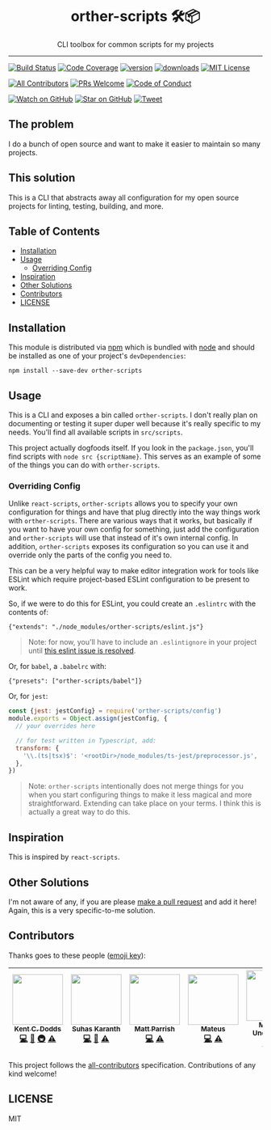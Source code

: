 <div align="center">
<h1>orther-scripts 🛠📦</h1>

<p>CLI toolbox for common scripts for my projects</p>
</div>

<hr />

[![Build Status][build-badge]][build]
[![Code Coverage][coverage-badge]][coverage]
[![version][version-badge]][package]
[![downloads][downloads-badge]][npmcharts]
[![MIT License][license-badge]][license]

[![All Contributors](https://img.shields.io/badge/all_contributors-6-orange.svg?style=flat-square)](#contributors)
[![PRs Welcome][prs-badge]][prs]
[![Code of Conduct][coc-badge]][coc]

[![Watch on GitHub][github-watch-badge]][github-watch]
[![Star on GitHub][github-star-badge]][github-star]
[![Tweet][twitter-badge]][twitter]

## The problem

I do a bunch of open source and want to make it easier to maintain so many
projects.

## This solution

This is a CLI that abstracts away all configuration for my open source projects
for linting, testing, building, and more.

## Table of Contents

<!-- START doctoc generated TOC please keep comment here to allow auto update -->

<!-- DON'T EDIT THIS SECTION, INSTEAD RE-RUN doctoc TO UPDATE -->

* [Installation](#installation)
* [Usage](#usage)
  * [Overriding Config](#overriding-config)
* [Inspiration](#inspiration)
* [Other Solutions](#other-solutions)
* [Contributors](#contributors)
* [LICENSE](#license)

<!-- END doctoc generated TOC please keep comment here to allow auto update -->

## Installation

This module is distributed via [npm][npm] which is bundled with [node][node] and
should be installed as one of your project's `devDependencies`:

```
npm install --save-dev orther-scripts
```

## Usage

This is a CLI and exposes a bin called `orther-scripts`. I don't really plan on
documenting or testing it super duper well because it's really specific to my
needs. You'll find all available scripts in `src/scripts`.

This project actually dogfoods itself. If you look in the `package.json`, you'll
find scripts with `node src {scriptName}`. This serves as an example of some
of the things you can do with `orther-scripts`.

### Overriding Config

Unlike `react-scripts`, `orther-scripts` allows you to specify your own
configuration for things and have that plug directly into the way things work
with `orther-scripts`. There are various ways that it works, but basically if you
want to have your own config for something, just add the configuration and
`orther-scripts` will use that instead of it's own internal config. In addition,
`orther-scripts` exposes its configuration so you can use it and override only
the parts of the config you need to.

This can be a very helpful way to make editor integration work for tools like
ESLint which require project-based ESLint configuration to be present to work.

So, if we were to do this for ESLint, you could create an `.eslintrc` with the
contents of:

```
{"extends": "./node_modules/orther-scripts/eslint.js"}
```

> Note: for now, you'll have to include an `.eslintignore` in your project until
> [this eslint issue is resolved](https://github.com/eslint/eslint/issues/9227).

Or, for `babel`, a `.babelrc` with:

```
{"presets": ["orther-scripts/babel"]}
```

Or, for `jest`:

```javascript
const {jest: jestConfig} = require('orther-scripts/config')
module.exports = Object.assign(jestConfig, {
  // your overrides here

  // for test written in Typescript, add:
  transform: {
    '\\.(ts|tsx)$': '<rootDir>/node_modules/ts-jest/preprocessor.js',
  },
})
```

> Note: `orther-scripts` intentionally does not merge things for you when you start
> configuring things to make it less magical and more straightforward. Extending
> can take place on your terms. I think this is actually a great way to do this.

## Inspiration

This is inspired by `react-scripts`.

## Other Solutions

I'm not aware of any, if you are please [make a pull request][prs] and add it
here! Again, this is a very specific-to-me solution.

## Contributors

Thanks goes to these people ([emoji key][emojis]):

<!-- ALL-CONTRIBUTORS-LIST:START - Do not remove or modify this section -->

<!-- prettier-ignore -->
| [<img src="https://avatars.githubusercontent.com/u/1500684?v=3" width="100px;"/><br /><sub><b>Kent C. Dodds</b></sub>](https://kentcdodds.com)<br />[💻](/orther/orther-scripts/commits?author=kentcdodds "Code") [📖](/orther/orther-scripts/commits?author=kentcdodds "Documentation") [🚇](#infra-kentcdodds "Infrastructure (Hosting, Build-Tools, etc)") [⚠️](/orther/orther-scripts/commits?author=kentcdodds "Tests") | [<img src="https://avatars2.githubusercontent.com/u/22251956?v=4" width="100px;"/><br /><sub><b>Suhas Karanth</b></sub>](https://github.com/sudo-suhas)<br />[💻](/orther/orther-scripts/commits?author=sudo-suhas "Code") [🐛](/orther/orther-scripts/issues?q=author%3Asudo-suhas "Bug reports") [⚠️](/orther/orther-scripts/commits?author=sudo-suhas "Tests") | [<img src="https://avatars0.githubusercontent.com/u/1402095?v=4" width="100px;"/><br /><sub><b>Matt Parrish</b></sub>](https://github.com/pbomb)<br />[💻](/orther/orther-scripts/commits?author=pbomb "Code") [⚠️](/orther/orther-scripts/commits?author=pbomb "Tests") | [<img src="https://avatars3.githubusercontent.com/u/1319157?v=4" width="100px;"/><br /><sub><b>Mateus</b></sub>](https://github.com/mateuscb)<br />[💻](/orther/orther-scripts/commits?author=mateuscb "Code") [⚠️](/orther/orther-scripts/commits?author=mateuscb "Tests") | [<img src="https://avatars1.githubusercontent.com/u/2344137?v=4" width="100px;"/><br /><sub><b>Macklin Underdown</b></sub>](http://macklin.underdown.me)<br />[💻](/orther/orther-scripts/commits?author=macklinu "Code") [⚠️](/orther/orther-scripts/commits?author=macklinu "Tests") | [<img src="https://avatars2.githubusercontent.com/u/179534?v=4" width="100px;"/><br /><sub><b>stereobooster</b></sub>](https://github.com/stereobooster)<br />[💻](/orther/orther-scripts/commits?author=stereobooster "Code") [⚠️](/orther/orther-scripts/commits?author=stereobooster "Tests") |
| :---: | :---: | :---: | :---: | :---: | :---: |

<!-- ALL-CONTRIBUTORS-LIST:END -->

This project follows the [all-contributors][all-contributors] specification.
Contributions of any kind welcome!

## LICENSE

MIT

[npm]: https://www.npmjs.com/
[node]: https://nodejs.org
[build-badge]: https://img.shields.io/travis/orther/orther-scripts.svg?style=flat-square
[build]: https://travis-ci.org/orther/orther-scripts
[coverage-badge]: https://img.shields.io/codecov/c/github/orther/orther-scripts.svg?style=flat-square
[coverage]: https://codecov.io/github/orther/orther-scripts
[version-badge]: https://img.shields.io/npm/v/orther-scripts.svg?style=flat-square
[package]: https://www.npmjs.com/package/orther-scripts
[downloads-badge]: https://img.shields.io/npm/dm/orther-scripts.svg?style=flat-square
[npmcharts]: http://npmcharts.com/compare/orther-scripts
[license-badge]: https://img.shields.io/npm/l/orther-scripts.svg?style=flat-square
[license]: https://github.com/orther/orther-scripts/blob/master/LICENSE
[prs-badge]: https://img.shields.io/badge/PRs-welcome-brightgreen.svg?style=flat-square
[prs]: http://makeapullrequest.com
[donate-badge]: https://img.shields.io/badge/$-support-green.svg?style=flat-square
[coc-badge]: https://img.shields.io/badge/code%20of-conduct-ff69b4.svg?style=flat-square
[coc]: https://github.com/orther/orther-scripts/blob/master/other/CODE_OF_CONDUCT.md
[github-watch-badge]: https://img.shields.io/github/watchers/orther/orther-scripts.svg?style=social
[github-watch]: https://github.com/orther/orther-scripts/watchers
[github-star-badge]: https://img.shields.io/github/stars/orther/orther-scripts.svg?style=social
[github-star]: https://github.com/orther/orther-scripts/stargazers
[twitter]: https://twitter.com/intent/tweet?text=Check%20out%20orther-scripts!%20https://github.com/orther/orther-scripts%20%F0%9F%91%8D
[twitter-badge]: https://img.shields.io/twitter/url/https/github.com/orther/orther-scripts.svg?style=social
[emojis]: https://github.com/kentcdodds/all-contributors#emoji-key
[all-contributors]: https://github.com/kentcdodds/all-contributors
